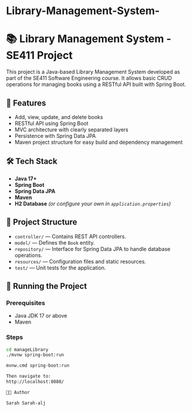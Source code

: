 # Library-Management-System-

# 📚 Library Management System - SE411 Project

This project is a Java-based Library Management System developed as part of the SE411 Software Engineering course. It allows basic CRUD operations for managing books using a RESTful API built with Spring Boot.

## 🚀 Features

- Add, view, update, and delete books
- RESTful API using Spring Boot
- MVC architecture with clearly separated layers
- Persistence with Spring Data JPA
- Maven project structure for easy build and dependency management

## 🛠️ Tech Stack

- **Java 17+**
- **Spring Boot**
- **Spring Data JPA**
- **Maven**
- **H2 Database** *(or configure your own in `application.properties`)*

## 📁 Project Structure

- `controller/` — Contains REST API controllers.
- `model/` — Defines the `Book` entity.
- `repository/` — Interface for Spring Data JPA to handle database operations.
- `resources/` — Configuration files and static resources.
- `test/` — Unit tests for the application.

## 🧪 Running the Project

### Prerequisites
- Java JDK 17 or above
- Maven

### Steps
```bash
cd manageLibrary
./mvnw spring-boot:run

mvnw.cmd spring-boot:run

Then navigate to:
http://localhost:8080/

🧑‍💻 Author

Sarah Sarah-alj
